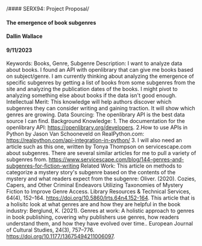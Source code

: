 /#### SERX94: Project Proposal/
#### The emergence of book subgenres
#### Dallin Wallace
#### 9/11/2023

Keywords: Books, Genre, Subgenre
Description: I want to analyze data about books. I found an API with openlibrary that can give me books based on subject/genre. I am currently thinking about analyzing the emergence of specific subgenres by getting a list of books from some subgenres from the site and analyzing the publication dates of the books. I might pivot to analyzing something else about books if the data isn't good enough.  
Intellectual Merit: This knowledge will help authors discover which subgenres they can consider writing and gaining traction. It will show which genres are growing.
Data Sourcing: The openlibrary API is the best data source I can find.
Background Knowledge: 1. The documentation for the openlibrary API: https://openlibrary.org/developers. 2.How to use APIs in Python by Jason Van Schooneveld on RealPython.com: https://realpython.com/api-integration-in-python/ 3. I will also need an article such as this one, written by Tonya Thompson on servicescape.com about subgenres. There are several similar articles for me to pull a variety of subgenres from. https://www.servicescape.com/blog/144-genres-and-subgenres-for-fiction-writing
Related Work: This article on methods to categorize a mystery story's subgenre based on the contents of the mystery and what readers expect from the subgenre: Oliver. (2020). Cozies, Capers, and Other Criminal Endeavors Utilizing Taxonomies of Mystery Fiction to Improve Genre Access. Library Resources & Technical Services, 64(4), 152–164. https://doi.org/10.5860/lrts.64n4.152-164. This article that is a holisitc look at what genres are and how they are helpful in the book industry: Berglund, K. (2021). Genres at work: A holistic approach to genres in book publishing, covering why publishers use genres, how readers understand them, and how they have evolved over time.. European Journal of Cultural Studies, 24(3), 757–776. https://doi.org/10.1177/13675494211006097.